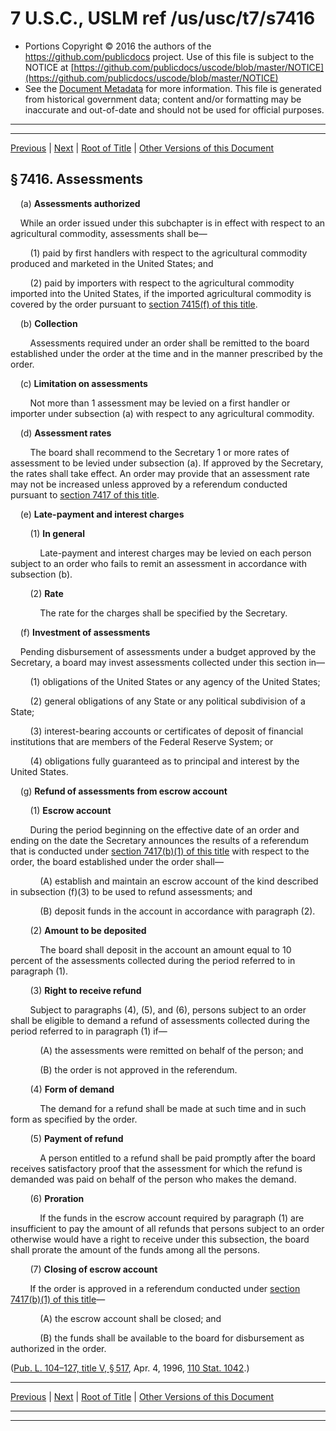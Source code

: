 ---
---

# 7 U.S.C., USLM ref /us/usc/t7/s7416

* Portions Copyright © 2016 the authors of the https://github.com/publicdocs project.
  Use of this file is subject to the NOTICE at [https://github.com/publicdocs/uscode/blob/master/NOTICE](https://github.com/publicdocs/uscode/blob/master/NOTICE)
* See the [Document Metadata](././../../../../..//README.md) for more information.
  This file is generated from historical government data; content and/or formatting may be inaccurate and out-of-date and should not be used for official purposes.

----------
----------

[Previous](./../../../../..//us/usc/t7/ch101/schII/m__us_usc_t7_s7415.md) | [Next](./../../../../..//us/usc/t7/ch101/schII/m__us_usc_t7_s7416a.md) | [Root of Title](./../../../../../) | [Other Versions of this Document](https://publicdocs.github.io/go/links?ns=uslm&ref=%2Fus%2Fusc%2Ft7%2Fs7416)

## § 7416. Assessments

    (a) __Assessments authorized__ 

    While an order issued under this subchapter is in effect with respect to an agricultural commodity, assessments shall be—

        (1) paid by first handlers with respect to the agricultural commodity produced and marketed in the United States; and

        (2) paid by importers with respect to the agricultural commodity imported into the United States, if the imported agricultural commodity is covered by the order pursuant to [section 7415(f) of this title][/us/usc/t7/s7415/f].

    (b) __Collection__ 

        Assessments required under an order shall be remitted to the board established under the order at the time and in the manner prescribed by the order.

    (c) __Limitation on assessments__ 

        Not more than 1 assessment may be levied on a first handler or importer under subsection (a) with respect to any agricultural commodity.

    (d) __Assessment rates__ 

        The board shall recommend to the Secretary 1 or more rates of assessment to be levied under subsection (a). If approved by the Secretary, the rates shall take effect. An order may provide that an assessment rate may not be increased unless approved by a referendum conducted pursuant to [section 7417 of this title][/us/usc/t7/s7417].

    (e) __Late-payment and interest charges__ 

        (1) __In general__ 

            Late-payment and interest charges may be levied on each person subject to an order who fails to remit an assessment in accordance with subsection (b).

        (2) __Rate__ 

            The rate for the charges shall be specified by the Secretary.

    (f) __Investment of assessments__ 

    Pending disbursement of assessments under a budget approved by the Secretary, a board may invest assessments collected under this section in—

        (1) obligations of the United States or any agency of the United States;

        (2) general obligations of any State or any political subdivision of a State;

        (3) interest-bearing accounts or certificates of deposit of financial institutions that are members of the Federal Reserve System; or

        (4) obligations fully guaranteed as to principal and interest by the United States.

    (g) __Refund of assessments from escrow account__ 

        (1) __Escrow account__ 

        During the period beginning on the effective date of an order and ending on the date the Secretary announces the results of a referendum that is conducted under [section 7417(b)(1) of this title][/us/usc/t7/s7417/b/1] with respect to the order, the board established under the order shall—

            (A) establish and maintain an escrow account of the kind described in subsection (f)(3) to be used to refund assessments; and

            (B) deposit funds in the account in accordance with paragraph (2).

        (2) __Amount to be deposited__ 

            The board shall deposit in the account an amount equal to 10 percent of the assessments collected during the period referred to in paragraph (1).

        (3) __Right to receive refund__ 

        Subject to paragraphs (4), (5), and (6), persons subject to an order shall be eligible to demand a refund of assessments collected during the period referred to in paragraph (1) if—

            (A) the assessments were remitted on behalf of the person; and

            (B) the order is not approved in the referendum.

        (4) __Form of demand__ 

            The demand for a refund shall be made at such time and in such form as specified by the order.

        (5) __Payment of refund__ 

            A person entitled to a refund shall be paid promptly after the board receives satisfactory proof that the assessment for which the refund is demanded was paid on behalf of the person who makes the demand.

        (6) __Proration__ 

            If the funds in the escrow account required by paragraph (1) are insufficient to pay the amount of all refunds that persons subject to an order otherwise would have a right to receive under this subsection, the board shall prorate the amount of the funds among all the persons.

        (7) __Closing of escrow account__ 

        If the order is approved in a referendum conducted under [section 7417(b)(1) of this title][/us/usc/t7/s7417/b/1]—

            (A) the escrow account shall be closed; and

            (B) the funds shall be available to the board for disbursement as authorized in the order.

([Pub. L. 104–127, title V, § 517][/us/pl/104/127/s517], Apr. 4, 1996, [110 Stat. 1042][/us/stat/110/1042].)

----------

[Previous](./../../../../..//us/usc/t7/ch101/schII/m__us_usc_t7_s7415.md) | [Next](./../../../../..//us/usc/t7/ch101/schII/m__us_usc_t7_s7416a.md) | [Root of Title](./../../../../../) | [Other Versions of this Document](https://publicdocs.github.io/go/links?ns=uslm&ref=%2Fus%2Fusc%2Ft7%2Fs7416)

----------
----------

[/us/usc/t7/s7415/f]: https://publicdocs.github.io/go/links?ns=uslm&ref=%2Fus%2Fusc%2Ft7%2Fs7415%2Ff
[/us/usc/t7/s7417]: https://publicdocs.github.io/go/links?ns=uslm&ref=%2Fus%2Fusc%2Ft7%2Fs7417
[/us/usc/t7/s7417/b/1]: https://publicdocs.github.io/go/links?ns=uslm&ref=%2Fus%2Fusc%2Ft7%2Fs7417%2Fb%2F1
[/us/usc/t7/s7417/b/1]: https://publicdocs.github.io/go/links?ns=uslm&ref=%2Fus%2Fusc%2Ft7%2Fs7417%2Fb%2F1
[/us/pl/104/127/s517]: https://publicdocs.github.io/go/links?ns=uslm&ref=%2Fus%2Fpl%2F104%2F127%2Fs517
[/us/stat/110/1042]: https://publicdocs.github.io/go/links?ns=uslm&ref=%2Fus%2Fstat%2F110%2F1042


